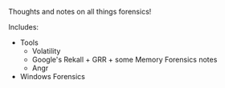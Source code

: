 Thoughts and notes on all things forensics!

Includes:

* Tools
	* Volatility
	* Google's Rekall + GRR + some Memory Forensics notes
	* Angr
* Windows Forensics
